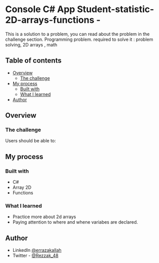 # Console C# App Student-statistic-2D-arrays-functions -

<!-- Summary -->

 This is a solution to a problem, you can read about the problem in the challenge section. 
 Programming problem. required to solve it : problem solving, 2D arrays , math

## Table of contents

- [Overview](#overview)
  - [The challenge](#the-challenge)
- [My process](#my-process)
  - [Built with](#built-with)
  - [What I learned](#what-i-learned)
- [Author](#author)

## Overview

### The challenge

Users should be able to:
[](./images/A1.png)
[](./images/)



## My process

### Built with
- C#
- Array 2D
- Functions
<!-- Info -->


### What I learned

- Practice more about 2d arrays
- Paying attention to where and whene variabes are declared.



## Author

<!-- - Website - [](NotAvailableForNow) -->
- LinkedIn [@errazakallah](https://www.linkedin.com/in/errazakallah/)
- Twitter - [@Rezzak_48](https://twitter.com/Rezzak_48)
